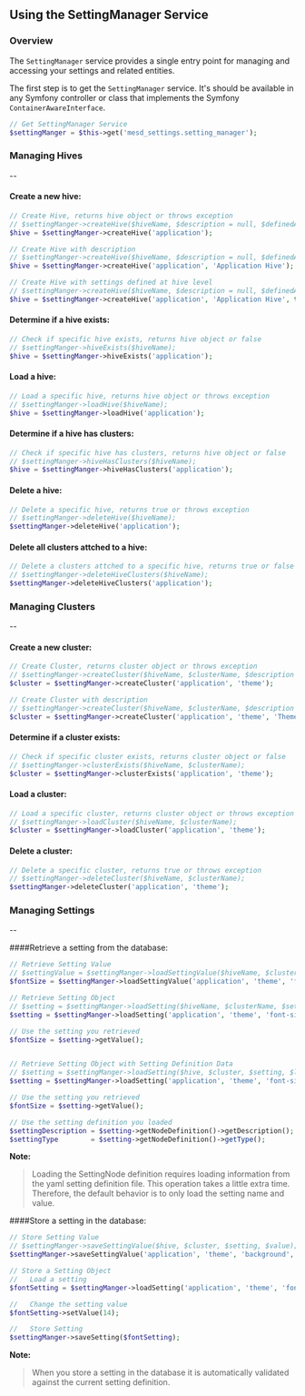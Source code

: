 ## Using the SettingManager Service


### Overview

The `SettingManager` service provides a single entry point for managing and
accessing your settings and related entities.

The first step is to get the `SettingManager` service. It's should be available
in any Symfony controller or class that implements the Symfony
`ContainerAwareInterface`.

```php
// Get SettingManager Service
$settingManger = $this->get('mesd_settings.setting_manager');
```

### Managing Hives
--

#### Create a new hive:

```php
// Create Hive, returns hive object or throws exception
// $settingManger->createHive($hiveName, $description = null, $definedAtHive = false);
$hive = $settingManger->createHive('application');

// Create Hive with description
// $settingManger->createHive($hiveName, $description = null, $definedAtHive = false);
$hive = $settingManger->createHive('application', 'Application Hive');

// Create Hive with settings defined at hive level
// $settingManger->createHive($hiveName, $description = null, $definedAtHive = false);
$hive = $settingManger->createHive('application', 'Application Hive', true);
```

#### Determine if a hive exists:

```php
// Check if specific hive exists, returns hive object or false
// $settingManger->hiveExists($hiveName);
$hive = $settingManger->hiveExists('application');
```

#### Load a hive:

```php
// Load a specific hive, returns hive object or throws exception
// $settingManger->loadHive($hiveName);
$hive = $settingManger->loadHive('application');
```

#### Determine if a hive has clusters:

```php
// Check if specific hive has clusters, returns hive object or false
// $settingManger->hiveHasClusters($hiveName);
$hive = $settingManger->hiveHasClusters('application');
```

#### Delete a hive:

```php
// Delete a specific hive, returns true or throws exception
// $settingManger->deleteHive($hiveName);
$settingManger->deleteHive('application');
```

#### Delete all clusters attched to a hive:

```php
// Delete a clusters attched to a specific hive, returns true or false
// $settingManger->deleteHiveClusters($hiveName);
$settingManger->deleteHiveClusters('application');
```


### Managing Clusters
--

#### Create a new cluster:

```php
// Create Cluster, returns cluster object or throws exception
// $settingManger->createCluster($hiveName, $clusterName, $description = null);
$cluster = $settingManger->createCluster('application', 'theme');

// Create Cluster with description
// $settingManger->createCluster($hiveName, $clusterName, $description = null);
$cluster = $settingManger->createCluster('application', 'theme', 'Theme Settings');
```

#### Determine if a cluster exists:

```php
// Check if specific cluster exists, returns cluster object or false
// $settingManger->clusterExists($hiveName, $clusterName);
$cluster = $settingManger->clusterExists('application', 'theme');
```

#### Load a cluster:

```php
// Load a specific cluster, returns cluster object or throws exception
// $settingManger->loadCluster($hiveName, $clusterName);
$cluster = $settingManger->loadCluster('application', 'theme');
```

#### Delete a cluster:

```php
// Delete a specific cluster, returns true or throws exception
// $settingManger->deleteCluster($hiveName, $clusterName);
$settingManger->deleteCluster('application', 'theme');
```

### Managing Settings
--

####Retrieve a setting from the database:

``` php
// Retrieve Setting Value
// $settingValue = $settingManger->loadSettingValue($hiveName, $clusterName, $settingName);
$fontSize = $settingManger->loadSettingValue('application', 'theme', 'font-size');

// Retrieve Setting Object
// $setting = $settingManger->loadSetting($hiveName, $clusterName, $settingName);
$setting = $settingManger->loadSetting('application', 'theme', 'font-size');

// Use the setting you retrieved
$fontSize = $setting->getValue();


// Retrieve Setting Object with Setting Definition Data
// $setting = $settingManger->loadSetting($hive, $cluster, $setting, $loadDefinition);
$setting = $settingManger->loadSetting('application', 'theme', 'font-size', true);

// Use the setting you retrieved
$fontSize = $setting->getValue();

// Use the setting definition you loaded
$settingDescription = $setting->getNodeDefinition()->getDescription();
$settingType        = $setting->getNodeDefinition()->getType();
```

**Note:**

> Loading the SettingNode definition requires loading information from the yaml
> setting definition file. This operation takes a little extra time. Therefore,
> the default behavior is to only load the setting name and value.


####Store a setting in the database:

``` php
// Store Setting Value
// $settingManger->saveSettingValue($hive, $cluster, $setting, $value);
$settingManger->saveSettingValue('application', 'theme', 'background', 'blue');

// Store a Setting Object
//   Load a setting
$fontSetting = $settingManger->loadSetting('application', 'theme', 'font-size');

//   Change the setting value
$fontSetting->setValue(14);

//   Store Setting
$settingManger->saveSetting($fontSetting);
```

**Note:**

> When you store a setting in the database it is automatically validated against the
> current setting definition.